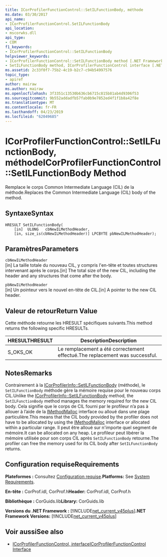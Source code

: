 ```yaml
---
title: ICorProfilerFunctionControl::SetILFunctionBody, méthode
ms.date: 03/30/2017
api_name:
- ICorProfilerFunctionControl.SetILFunctionBody
api_location:
- mscorwks.dll
api_type:
- COM
f1_keywords:
- ICorProfilerFunctionControl::SetILFunctionBody
helpviewer_keywords:
- ICorProfilerFunctionControl::SetILFunctionBody method [.NET Framework profiling]
- SetILFunctionBody method, ICorProfilerFunctionControl interface [.NET Framework profiling]
ms.assetid: 2c33f0f7-75b2-4c19-b2c7-c94b54997576
topic_type:
- apiref
author: mairaw
ms.author: mairaw
ms.openlocfilehash: 3f3351c13530b636cb6715c815b81ab4d9306f53
ms.sourcegitcommit: 9b552addadfb57fab0b9e7852ed4f1f1b8a42f8e
ms.translationtype: MT
ms.contentlocale: fr-FR
ms.lasthandoff: 04/23/2019
ms.locfileid: "62049685"
---
```

# <a name="icorprofilerfunctioncontrolsetilfunctionbody-method"></a><span data-ttu-id="62337-102">ICorProfilerFunctionControl::SetILFunctionBody, méthode</span><span class="sxs-lookup"><span data-stu-id="62337-102">ICorProfilerFunctionControl::SetILFunctionBody Method</span></span>
<span data-ttu-id="62337-103">Remplace le corps Common Intermediate Language (CIL) de la méthode.</span><span class="sxs-lookup"><span data-stu-id="62337-103">Replaces the Common Intermediate Language (CIL) body of the method.</span></span>  
  
## <a name="syntax"></a><span data-ttu-id="62337-104">Syntaxe</span><span class="sxs-lookup"><span data-stu-id="62337-104">Syntax</span></span>  
  
```  
HRESULT SetILFunctionBody(  
    [in]  ULONG   cbNewILMethodHeader,  
    [in, size_is(cbNewILMethodHeader)] LPCBYTE pbNewILMethodHeader);  
```  
  
## <a name="parameters"></a><span data-ttu-id="62337-105">Paramètres</span><span class="sxs-lookup"><span data-stu-id="62337-105">Parameters</span></span>  
 `cbNewILMethodHeader`  
 <span data-ttu-id="62337-106">[in] La taille totale du nouveau CIL, y compris l'en-tête et toutes structures intervenant après le corps.</span><span class="sxs-lookup"><span data-stu-id="62337-106">[in] The total size of the new CIL, including the header and any structures that come after the body.</span></span>  
  
 `pbNewILMethodHeader`  
 <span data-ttu-id="62337-107">[in] Un pointeur vers le nouvel en-tête de CIL.</span><span class="sxs-lookup"><span data-stu-id="62337-107">[in] A pointer to the new CIL header.</span></span>  
  
## <a name="return-value"></a><span data-ttu-id="62337-108">Valeur de retour</span><span class="sxs-lookup"><span data-stu-id="62337-108">Return Value</span></span>  
 <span data-ttu-id="62337-109">Cette méthode retourne les HRESULT spécifiques suivants.</span><span class="sxs-lookup"><span data-stu-id="62337-109">This method returns the following specific HRESULTs.</span></span>  
  
|<span data-ttu-id="62337-110">HRESULT</span><span class="sxs-lookup"><span data-stu-id="62337-110">HRESULT</span></span>|<span data-ttu-id="62337-111">Description</span><span class="sxs-lookup"><span data-stu-id="62337-111">Description</span></span>|  
|-------------|-----------------|  
|<span data-ttu-id="62337-112">S_OK</span><span class="sxs-lookup"><span data-stu-id="62337-112">S_OK</span></span>|<span data-ttu-id="62337-113">Le remplacement a été correctement effectué.</span><span class="sxs-lookup"><span data-stu-id="62337-113">The replacement was successful.</span></span>|  
  
## <a name="remarks"></a><span data-ttu-id="62337-114">Notes</span><span class="sxs-lookup"><span data-stu-id="62337-114">Remarks</span></span>  
 <span data-ttu-id="62337-115">Contrairement à la [ICorProfilerInfo::SetILFunctionBody](../../../../docs/framework/unmanaged-api/profiling/icorprofilerinfo-setilfunctionbody-method.md) (méthode), le `SetILFunctionBody` méthode gère la mémoire requise pour le nouveau corps CIL.</span><span class="sxs-lookup"><span data-stu-id="62337-115">Unlike the [ICorProfilerInfo::SetILFunctionBody](../../../../docs/framework/unmanaged-api/profiling/icorprofilerinfo-setilfunctionbody-method.md) method, the `SetILFunctionBody` method manages the memory required for the new CIL body.</span></span> <span data-ttu-id="62337-116">Cela signifie que le corps de CIL fourni par le profileur n’a pas à allouer à l’aide de la [IMethodMalloc](../../../../docs/framework/unmanaged-api/profiling/imethodmalloc-interface.md) interface ou alloué dans une plage particulière.</span><span class="sxs-lookup"><span data-stu-id="62337-116">This means that the CIL body provided by the profiler does not have to be allocated by using the [IMethodMalloc](../../../../docs/framework/unmanaged-api/profiling/imethodmalloc-interface.md) interface or allocated within a particular range.</span></span> <span data-ttu-id="62337-117">Il peut être alloué sur n'importe quel segment de mémoire.</span><span class="sxs-lookup"><span data-stu-id="62337-117">It can be allocated on any heap.</span></span> <span data-ttu-id="62337-118">Le profileur peut libérer la mémoire utilisée pour son corps CIL après `SetILFunctionBody` retourne.</span><span class="sxs-lookup"><span data-stu-id="62337-118">The profiler can free the memory used for its CIL body after `SetILFunctionBody` returns.</span></span>  
  
## <a name="requirements"></a><span data-ttu-id="62337-119">Configuration requise</span><span class="sxs-lookup"><span data-stu-id="62337-119">Requirements</span></span>  
 <span data-ttu-id="62337-120">**Plateformes :** Consultez [Configuration requise](../../../../docs/framework/get-started/system-requirements.md).</span><span class="sxs-lookup"><span data-stu-id="62337-120">**Platforms:** See [System Requirements](../../../../docs/framework/get-started/system-requirements.md).</span></span>  
  
 <span data-ttu-id="62337-121">**En-tête :** CorProf.idl, CorProf.h</span><span class="sxs-lookup"><span data-stu-id="62337-121">**Header:** CorProf.idl, CorProf.h</span></span>  
  
 <span data-ttu-id="62337-122">**Bibliothèque :** CorGuids.lib</span><span class="sxs-lookup"><span data-stu-id="62337-122">**Library:** CorGuids.lib</span></span>  
  
 <span data-ttu-id="62337-123">**Versions du .NET Framework :** [!INCLUDE[net_current_v45plus](../../../../includes/net-current-v45plus-md.md)]</span><span class="sxs-lookup"><span data-stu-id="62337-123">**.NET Framework Versions:** [!INCLUDE[net_current_v45plus](../../../../includes/net-current-v45plus-md.md)]</span></span>  
  
## <a name="see-also"></a><span data-ttu-id="62337-124">Voir aussi</span><span class="sxs-lookup"><span data-stu-id="62337-124">See also</span></span>

- [<span data-ttu-id="62337-125">ICorProfilerFunctionControl, interface</span><span class="sxs-lookup"><span data-stu-id="62337-125">ICorProfilerFunctionControl Interface</span></span>](../../../../docs/framework/unmanaged-api/profiling/icorprofilerfunctioncontrol-interface.md)
